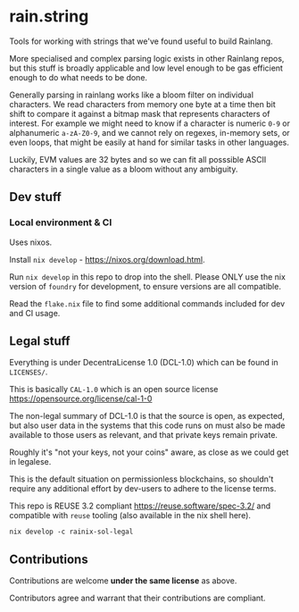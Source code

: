 # rain.string

Tools for working with strings that we've found useful to build Rainlang.

More specialised and complex parsing logic exists in other Rainlang repos, but
this stuff is broadly applicable and low level enough to be gas efficient enough
to do what needs to be done.

Generally parsing in rainlang works like a bloom filter on individual characters.
We read characters from memory one byte at a time then bit shift to compare it
against a bitmap mask that represents characters of interest. For example we
might need to know if a character is numeric `0-9` or alphanumeric `a-zA-Z0-9`,
and we cannot rely on regexes, in-memory sets, or even loops, that might be
easily at hand for similar tasks in other languages.

Luckily, EVM values are 32 bytes and so we can fit all posssible ASCII characters
in a single value as a bloom without any ambiguity.

## Dev stuff

### Local environment & CI

Uses nixos.

Install `nix develop` - https://nixos.org/download.html.

Run `nix develop` in this repo to drop into the shell. Please ONLY use the nix
version of `foundry` for development, to ensure versions are all compatible.

Read the `flake.nix` file to find some additional commands included for dev and
CI usage.

## Legal stuff

Everything is under DecentraLicense 1.0 (DCL-1.0) which can be found in `LICENSES/`.

This is basically `CAL-1.0` which is an open source license
https://opensource.org/license/cal-1-0

The non-legal summary of DCL-1.0 is that the source is open, as expected, but
also user data in the systems that this code runs on must also be made available
to those users as relevant, and that private keys remain private.

Roughly it's "not your keys, not your coins" aware, as close as we could get in
legalese.

This is the default situation on permissionless blockchains, so shouldn't require
any additional effort by dev-users to adhere to the license terms.

This repo is REUSE 3.2 compliant https://reuse.software/spec-3.2/ and compatible
with `reuse` tooling (also available in the nix shell here).

```
nix develop -c rainix-sol-legal
```

## Contributions

Contributions are welcome **under the same license** as above.

Contributors agree and warrant that their contributions are compliant.